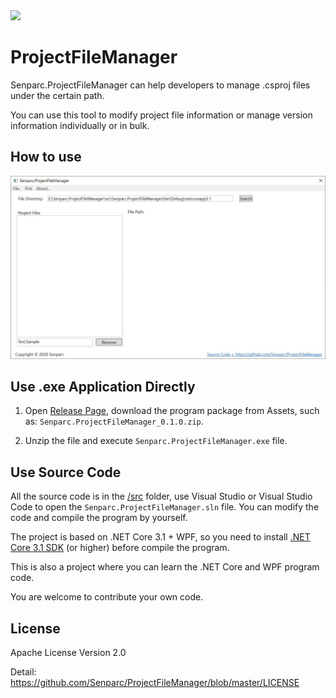 <img src="https://sdk.weixin.senparc.com/images/senparc-logo-500.jpg" />

# ProjectFileManager
Senparc.ProjectFileManager can help developers to manage .csproj files under the certain path.

You can use this tool to modify project file information or manage version information individually or in bulk.

## How to use

 <img src="./images/how-to-use/how-to-use-v0.2.gif" />

## Use .exe Application Directly

1. Open [Release Page](https://github.com/Senparc/ProjectFileManager/releases), download the program package from Assets, such as: `Senparc.ProjectFileManager_0.1.0.zip`.

2. Unzip the file and execute `Senparc.ProjectFileManager.exe` file.

## Use Source Code

All the source code is in the [/src](/src) folder, use Visual Studio or Visual Studio Code to open the `Senparc.ProjectFileManager.sln` file. You can modify the code and compile the program by yourself. 

The project is based on .NET Core 3.1 + WPF, so you need to install [.NET Core 3.1 SDK](https://dotnet.microsoft.com/download/dotnet-core/thank-you/sdk-3.1.101-windows-x64-installer) (or higher) before compile the program.

This is also a project where you can learn the .NET Core and WPF program code.

You are welcome to contribute your own code.


## License

Apache License Version 2.0

Detail: https://github.com/Senparc/ProjectFileManager/blob/master/LICENSE
